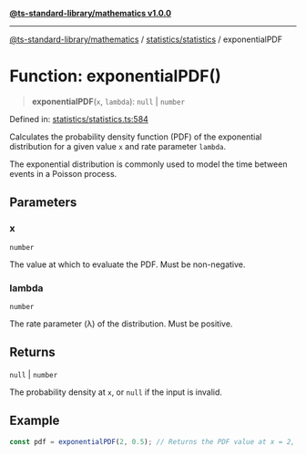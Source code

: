 [**@ts-standard-library/mathematics v1.0.0**](../../../README.md)

***

[@ts-standard-library/mathematics](../../../README.md) / [statistics/statistics](../README.md) / exponentialPDF

# Function: exponentialPDF()

> **exponentialPDF**(`x`, `lambda`): `null` \| `number`

Defined in: [statistics/statistics.ts:584](https://github.com/gabaudette/ts-stdlib/blob/ea80ba1db09c741e99f8cb19e94e5a29b81b623b/packages/mathematics/src/statistics/statistics.ts#L584)

Calculates the probability density function (PDF) of the exponential distribution
for a given value `x` and rate parameter `lambda`.

The exponential distribution is commonly used to model the time between events
in a Poisson process.

## Parameters

### x

`number`

The value at which to evaluate the PDF. Must be non-negative.

### lambda

`number`

The rate parameter (λ) of the distribution. Must be positive.

## Returns

`null` \| `number`

The probability density at `x`, or `null` if the input is invalid.

## Example

```typescript
const pdf = exponentialPDF(2, 0.5); // Returns the PDF value at x = 2, lambda = 0.5
```
